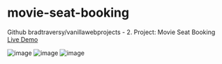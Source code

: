 # movie-seat-booking
Github bradtraversy/vanillawebprojects - 2. Project: Movie Seat Booking [Live Demo](https://ibrahim-yildirim.github.io/movie-seat-booking)

![image](https://user-images.githubusercontent.com/105647206/219871728-666ab91c-d07c-42a6-8742-cd045b52ab1a.png)
![image](https://user-images.githubusercontent.com/105647206/219871718-887a5069-c259-430b-aa28-3f857b7aed63.png)
![image](https://user-images.githubusercontent.com/105647206/219883699-861e034b-027f-43aa-b571-ccafb3e0e325.png)

